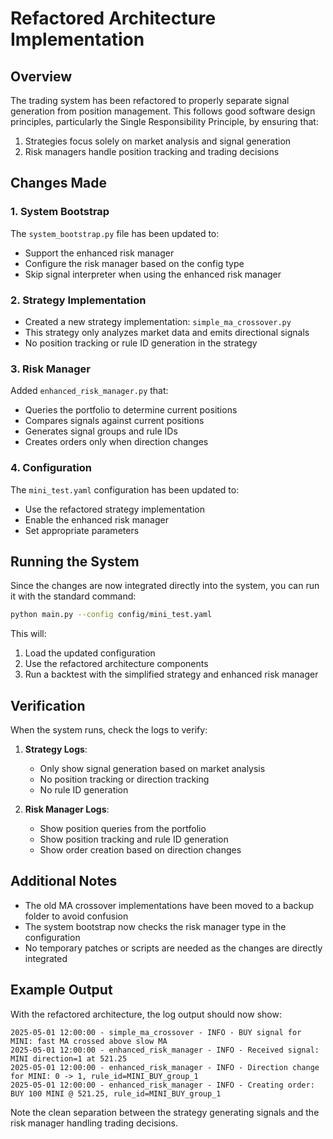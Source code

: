 # Refactored Architecture Implementation

## Overview

The trading system has been refactored to properly separate signal generation from position management. This follows good software design principles, particularly the Single Responsibility Principle, by ensuring that:

1. Strategies focus solely on market analysis and signal generation
2. Risk managers handle position tracking and trading decisions

## Changes Made

### 1. System Bootstrap

The `system_bootstrap.py` file has been updated to:
- Support the enhanced risk manager
- Configure the risk manager based on the config type
- Skip signal interpreter when using the enhanced risk manager

### 2. Strategy Implementation

- Created a new strategy implementation: `simple_ma_crossover.py`
- This strategy only analyzes market data and emits directional signals
- No position tracking or rule ID generation in the strategy

### 3. Risk Manager

Added `enhanced_risk_manager.py` that:
- Queries the portfolio to determine current positions
- Compares signals against current positions
- Generates signal groups and rule IDs
- Creates orders only when direction changes

### 4. Configuration

The `mini_test.yaml` configuration has been updated to:
- Use the refactored strategy implementation
- Enable the enhanced risk manager
- Set appropriate parameters

## Running the System

Since the changes are now integrated directly into the system, you can run it with the standard command:

```bash
python main.py --config config/mini_test.yaml
```

This will:
1. Load the updated configuration
2. Use the refactored architecture components
3. Run a backtest with the simplified strategy and enhanced risk manager

## Verification

When the system runs, check the logs to verify:

1. **Strategy Logs**:
   - Only show signal generation based on market analysis
   - No position tracking or direction tracking
   - No rule ID generation

2. **Risk Manager Logs**:
   - Show position queries from the portfolio
   - Show position tracking and rule ID generation
   - Show order creation based on direction changes

## Additional Notes

- The old MA crossover implementations have been moved to a backup folder to avoid confusion
- The system bootstrap now checks the risk manager type in the configuration
- No temporary patches or scripts are needed as the changes are directly integrated

## Example Output

With the refactored architecture, the log output should now show:

```
2025-05-01 12:00:00 - simple_ma_crossover - INFO - BUY signal for MINI: fast MA crossed above slow MA
2025-05-01 12:00:00 - enhanced_risk_manager - INFO - Received signal: MINI direction=1 at 521.25
2025-05-01 12:00:00 - enhanced_risk_manager - INFO - Direction change for MINI: 0 -> 1, rule_id=MINI_BUY_group_1
2025-05-01 12:00:00 - enhanced_risk_manager - INFO - Creating order: BUY 100 MINI @ 521.25, rule_id=MINI_BUY_group_1
```

Note the clean separation between the strategy generating signals and the risk manager handling trading decisions.
